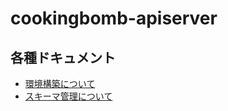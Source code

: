 # cookingbomb-apiserver

## 各種ドキュメント

- [環境構築について](https://github.com/CA22-game-creators/cookingbomb-apiserver/blob/main/docs/development.md)
- [スキーマ管理について](https://github.com/CA22-game-creators/cookingbomb-apiserver/blob/main/docs/database.md)
